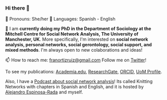 ### Hi there 👋

🌱 Pronouns: She/her
💬 Languages: Spanish - English

🔭 I am **currently doing my PhD in the Department of Sociology at the Mitchell Centre for Social Network Analysis, The University of Manchester, UK**. More specifically, I'm interested on **social network analysis, personal networks, social gerontology, social support, and mixed methods**. I'm always open to new colaborations and ideas! 

📫 How to reach me: franortizruiz@gmail.com 
Follow me on [Twitter](https://twitter.com/FranciscaOrtizR)!

To see my publications: [Academia.edu](https://manchester.academia.edu/FranciscaOrtiz), [ResearchGate](https://www.researchgate.net/profile/Francisca_Ortiz_Ruiz), [ORCID](https://orcid.org/0000-0001-8538-4688), [UoM Profile](https://www.research.manchester.ac.uk/portal/en/researchers/francisca-ortiz(5417b375-6656-49e5-aacf-084dd8ba1141).html). 

Also, I have a [Podcast about social network analysis](https://knittingnetworks.com)! Its called Knitting Networks with chapters in Spanish and English, and it is hosted by [Alejandro Espinosa-Rada](https://www.research.manchester.ac.uk/portal/alejandro.espinosa.html) and myself.
